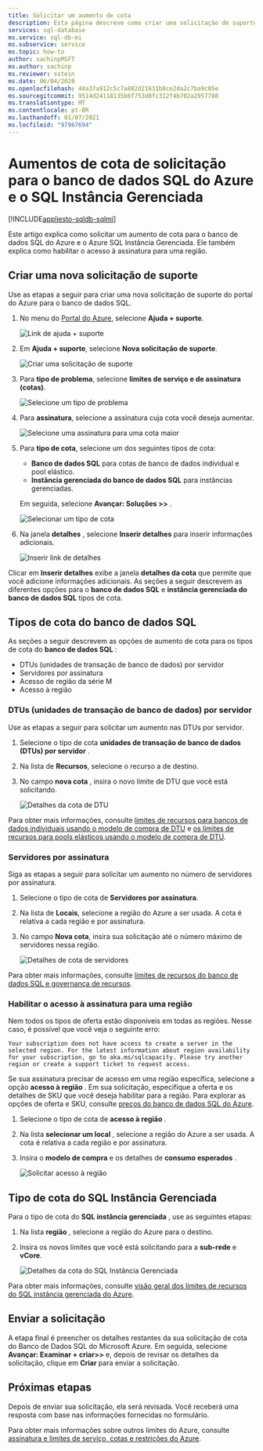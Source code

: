 ```yaml
---
title: Solicitar um aumento de cota
description: Esta página descreve como criar uma solicitação de suporte para aumentar as cotas para o banco de dados SQL do Azure e o Azure SQL Instância Gerenciada.
services: sql-database
ms.service: sql-db-mi
ms.subservice: service
ms.topic: how-to
author: sachinpMSFT
ms.author: sachinp
ms.reviewer: sstein
ms.date: 06/04/2020
ms.openlocfilehash: 44a37a912c5c7a882d21631b8ce2da2c7ba9c05e
ms.sourcegitcommit: 9514d24118135b6f753d8fc312f4b702a2957780
ms.translationtype: MT
ms.contentlocale: pt-BR
ms.lasthandoff: 01/07/2021
ms.locfileid: "97967694"
---
```

# <a name="request-quota-increases-for-azure-sql-database-and-sql-managed-instance"></a>Aumentos de cota de solicitação para o banco de dados SQL do Azure e o SQL Instância Gerenciada
[!INCLUDE[appliesto-sqldb-sqlmi](../includes/appliesto-sqldb-sqlmi.md)]

Este artigo explica como solicitar um aumento de cota para o banco de dados SQL do Azure e o Azure SQL Instância Gerenciada. Ele também explica como habilitar o acesso à assinatura para uma região.

## <a name="create-a-new-support-request"></a><a id="newquota"></a> Criar uma nova solicitação de suporte

Use as etapas a seguir para criar uma nova solicitação de suporte do portal do Azure para o banco de dados SQL.

1. No menu do [Portal do Azure](https://portal.azure.com), selecione **Ajuda + suporte**.

   ![Link de ajuda + suporte](./media/quota-increase-request/help-plus-support.png)

1. Em **Ajuda + suporte**, selecione **Nova solicitação de suporte**.

    ![Criar uma solicitação de suporte](./media/quota-increase-request/new-support-request.png)

1. Para **tipo de problema**, selecione **limites de serviço e de assinatura (cotas)**.

   ![Selecione um tipo de problema](./media/quota-increase-request/select-quota-issue-type.png)

1. Para **assinatura**, selecione a assinatura cuja cota você deseja aumentar.

   ![Selecione uma assinatura para uma cota maior](./media/quota-increase-request/select-subscription-support-request.png)

1. Para **tipo de cota**, selecione um dos seguintes tipos de cota:

   - **Banco de dados SQL** para cotas de banco de dados individual e pool elástico.
   - **Instância gerenciada do banco de dados SQL** para instâncias gerenciadas.

   Em seguida, selecione **Avançar: Soluções >>** .

   ![Selecionar um tipo de cota](./media/quota-increase-request/select-quota-type.png)

1. Na janela **detalhes** , selecione **Inserir detalhes** para inserir informações adicionais.

   ![Inserir link de detalhes](./media/quota-increase-request/provide-details-link.png)

Clicar em **Inserir detalhes** exibe a janela **detalhes da cota** que permite que você adicione informações adicionais. As seções a seguir descrevem as diferentes opções para o **banco de dados SQL** e **instância gerenciada do banco de dados SQL** tipos de cota.

## <a name="sql-database-quota-types"></a><a id="sqldbquota"></a> Tipos de cota do banco de dados SQL

As seções a seguir descrevem as opções de aumento de cota para os tipos de cota do **banco de dados SQL** :

- DTUs (unidades de transação de banco de dados) por servidor
- Servidores por assinatura
- Acesso de região da série M
- Acesso à região

### <a name="database-transaction-units-dtus-per-server"></a>DTUs (unidades de transação de banco de dados) por servidor

Use as etapas a seguir para solicitar um aumento nas DTUs por servidor.

1. Selecione o tipo de cota **unidades de transação de banco de dados (DTUs) por servidor** .

1. Na lista de **Recursos**, selecione o recurso a de destino.

1. No campo **nova cota** , insira o novo limite de DTU que você está solicitando.

   ![Detalhes da cota de DTU](./media/quota-increase-request/quota-details-dtus.png)

Para obter mais informações, consulte [limites de recursos para bancos de dados individuais usando o modelo de compra de DTU](resource-limits-dtu-single-databases.md) e [os limites de recursos para pools elásticos usando o modelo de compra de DTU](resource-limits-dtu-elastic-pools.md).

### <a name="servers-per-subscription"></a>Servidores por assinatura

Siga as etapas a seguir para solicitar um aumento no número de servidores por assinatura.

1. Selecione o tipo de cota de **Servidores por assinatura**.

1. Na lista de **Locais**, selecione a região do Azure a ser usada. A cota é relativa a cada região e por assinatura.

1. No campo **Nova cota**, insira sua solicitação até o número máximo de servidores nessa região.

   ![Detalhes de cota de servidores](./media/quota-increase-request/quota-details-servers.png)

Para obter mais informações, consulte [limites de recursos do banco de dados SQL e governança de recursos](resource-limits-logical-server.md).

### <a name="enable-subscription-access-to-a-region"></a><a id="region"></a> Habilitar o acesso à assinatura para uma região

Nem todos os tipos de oferta estão disponíveis em todas as regiões. Nesse caso, é possível que você veja o seguinte erro:

`Your subscription does not have access to create a server in the selected region. For the latest information about region availability for your subscription, go to aka.ms/sqlcapacity. Please try another region or create a support ticket to request access.`

Se sua assinatura precisar de acesso em uma região específica, selecione a opção **acesso à região** . Em sua solicitação, especifique a oferta e os detalhes de SKU que você deseja habilitar para a região. Para explorar as opções de oferta e SKU, consulte [preços do banco de dados SQL do Azure](https://azure.microsoft.com/pricing/details/sql-database/single/).

1. Selecione o tipo de cota de **acesso à região** .

1. Na lista **selecionar um local** , selecione a região do Azure a ser usada. A cota é relativa a cada região e por assinatura.

1. Insira o **modelo de compra** e os detalhes de **consumo esperados** .

   ![Solicitar acesso à região](./media/quota-increase-request/quota-request.png)

<!--
### <a id="mseries"></a> Enable M-series access to a region

To enable M-series hardware for a subscription and region, a support request must be opened.

1. Select the **M-series region access** quota type.

1. In the **Select a location** list, select the Azure region to use. The quota is per subscription in each region.


   ![Request M-series region access](./media/quota-increase-request/quota-m-series.png)
-->

## <a name="sql-managed-instance-quota-type"></a><a id="sqlmiquota"></a> Tipo de cota do SQL Instância Gerenciada

Para o tipo de cota do **SQL instância gerenciada** , use as seguintes etapas:

1. Na lista **região** , selecione a região do Azure para o destino.

1. Insira os novos limites que você está solicitando para a **sub-rede** e **vCore**.

   ![Detalhes da cota do SQL Instância Gerenciada](./media/quota-increase-request/quota-details-managed-instance.png)

Para obter mais informações, consulte [visão geral dos limites de recursos do SQL instância gerenciada do Azure](../managed-instance/resource-limits.md).

## <a name="submit-your-request"></a>Enviar a solicitação

A etapa final é preencher os detalhes restantes da sua solicitação de cota do Banco de Dados SQL do Microsoft Azure. Em seguida, selecione **Avançar: Examinar + criar>>** e, depois de revisar os detalhes da solicitação, clique em **Criar** para enviar a solicitação.

## <a name="next-steps"></a>Próximas etapas

Depois de enviar sua solicitação, ela será revisada. Você receberá uma resposta com base nas informações fornecidas no formulário.

Para obter mais informações sobre outros limites do Azure, consulte [assinatura e limites de serviço, cotas e restrições do Azure](../../azure-resource-manager/management/azure-subscription-service-limits.md).
